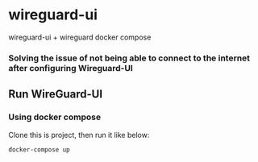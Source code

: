 # wireguard-ui
wireguard-ui + wireguard docker compose

### Solving the issue of not being able to connect to the internet after configuring Wireguard-UI

## Run WireGuard-UI

### Using docker compose

Clone this is project, then run it like below:

```
docker-compose up
```